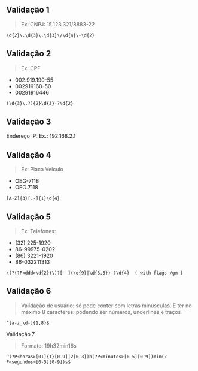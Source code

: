 ## Validação 1

> Ex: CNPJ: 15.123.321/8883-22

```
\d{2}\.\d{3}\.\d{3}\/\d{4}\-\d{2}
```

## Validação 2

> Ex: CPF
- 002.919.190-55
- 002919160-50
- 00291916446

```
(\d{3}\.?){2}\d{3}-?\d{2}
```

## Validação 3

Endereço IP: Ex.: 192.168.2.1

## Validação 4

>Ex: Placa Veículo

- OEG-7118
- OEG.7118

```
[A-Z]{3}[.-]{1}\d{4}
```


## Validação 5

>Ex: Telefones:

- (32) 225-1920
- 86-99975-0202
- (86) 3221-1920
- 86-032211313

```
\(?(?P<ddd>\d{2})\)?[- ](\d{9}|\d{3,5})-?\d{4}  ( with flags /gm )
```

## Validação 6
> Validação de usuário: só pode conter com letras minúsculas. E ter no máximo 8
caracteres: podendo ser números, underlines e traços

```
^[a-z_\d-]{1,8}$
```

Validação 7

> Formato: 19h32min16s

```
^(?P<horas>[01]{1}[0-9]|2[0-3])h(?P<minutos>[0-5][0-9])min(?P<segundos>[0-5][0-9])s$
```